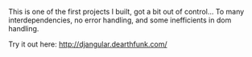 This is one of the first projects I built, got a bit out of control...
To many interdependencies, no error handling, and some inefficients in dom handling.


Try it out here: http://djangular.dearthfunk.com/ 
